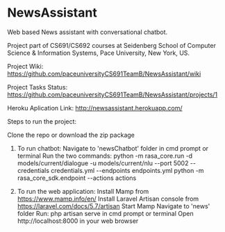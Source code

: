 # NewsAssistant

Web based News assistant with conversational chatbot.

Project part of CS691/CS692 courses at Seidenberg School of Computer Science & Information Systems, Pace University, New York, US.

Project Wiki:
https://github.com/paceuniversityCS691TeamB/NewsAssistant/wiki

Project Tasks Status:
https://github.com/paceuniversityCS691TeamB/NewsAssistant/projects/1

Heroku Aplication Link:
http://newsassistant.herokuapp.com/

Steps to run the project:

Clone the repo or download the zip package

1. To run chatbot:
Navigate to 'newsChatbot' folder in cmd prompt or terminal
Run the two commands:
python -m rasa_core.run -d models/current/dialogue -u models/current/nlu --port 5002 --credentials credentials.yml --endpoints endpoints.yml
python -m rasa_core_sdk.endpoint --actions actions

2. To run the web application:
Install Mamp from https://www.mamp.info/en/
Install Laravel Artisan console from https://laravel.com/docs/5.7/artisan 
Start Mamp
Navigate to 'news' folder
Run: php artisan serve in cmd prompt or terminal
Open http://localhost:8000 in your web browser
